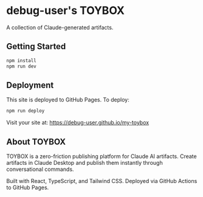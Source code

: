# debug-user's TOYBOX

A collection of Claude-generated artifacts.

## Getting Started

```bash
npm install
npm run dev
```

## Deployment

This site is deployed to GitHub Pages. To deploy:

```bash
npm run deploy
```

Visit your site at: https://debug-user.github.io/my-toybox

## About TOYBOX

TOYBOX is a zero-friction publishing platform for Claude AI artifacts. Create artifacts in Claude Desktop and publish them instantly through conversational commands.

Built with React, TypeScript, and Tailwind CSS. Deployed via GitHub Actions to GitHub Pages.
